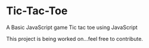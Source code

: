 # Tic-Tac-Toe
 A Basic JavaScript game
Tic tac toe using JavaScript 

This project is being worked on...feel free to contribute. 
